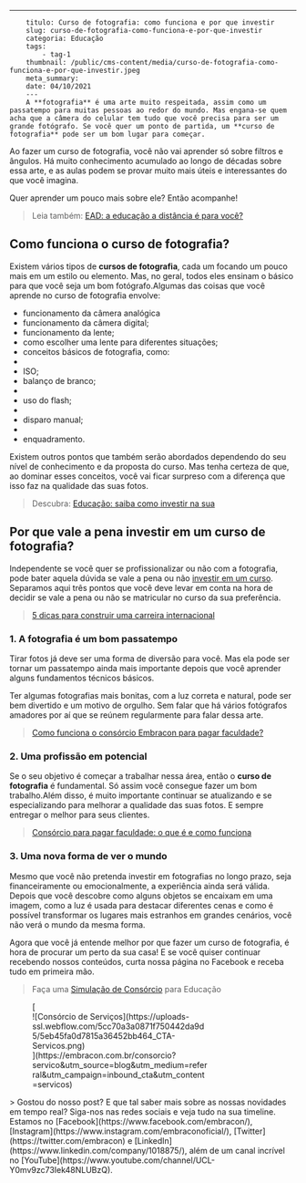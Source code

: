 ---
        titulo: Curso de fotografia: como funciona e por que investir
        slug: curso-de-fotografia-como-funciona-e-por-que-investir
        categoria: Educação
        tags:
            - tag-1
        thumbnail: /public/cms-content/media/curso-de-fotografia-como-funciona-e-por-que-investir.jpeg
        meta_summary: 
        date: 04/10/2021
        ---
        A **fotografia** é uma arte muito respeitada, assim como um passatempo para muitas pessoas ao redor do mundo. Mas engana-se quem acha que a câmera do celular tem tudo que você precisa para ser um grande fotógrafo. Se você quer um ponto de partida, um **curso de fotografia** pode ser um bom lugar para começar.

Ao fazer um curso de fotografia, você não vai aprender só sobre filtros e ângulos. Há muito conhecimento acumulado ao longo de décadas sobre essa arte, e as aulas podem se provar muito mais úteis e interessantes do que você imagina.

Quer aprender um pouco mais sobre ele? Então acompanhe!

> Leia também: [EAD: a educação a distância é para você?](https://www.embracon.com.br/blog/ead-a-educacao-a-distancia-e-para-voce)

Como funciona o curso de fotografia?
------------------------------------

Existem vários tipos de **cursos de fotografia**, cada um focando um pouco mais em um estilo ou elemento. Mas, no geral, todos eles ensinam o básico para que você seja um bom fotógrafo.Algumas das coisas que você aprende no curso de fotografia envolve:

- funcionamento da câmera analógica
- funcionamento da câmera digital;
- funcionamento da lente;
- como escolher uma lente para diferentes situações;
- conceitos básicos de fotografia, como:
- 
- ISO;
- balanço de branco;
- 
- uso do flash;
- 
- disparo manual;
- 
- enquadramento.

Existem outros pontos que também serão abordados dependendo do seu nível de conhecimento e da proposta do curso. Mas tenha certeza de que, ao dominar esses conceitos, você vai ficar surpreso com a diferença que isso faz na qualidade das suas fotos.

> Descubra: [Educação: saiba como investir na sua](https://www.embracon.com.br/blog/educacao-saiba-como-investir-na-sua)

Por que vale a pena investir em um curso de fotografia?
-------------------------------------------------------

Independente se você quer se profissionalizar ou não com a fotografia, pode bater aquela dúvida se vale a pena ou não [investir em um curso](https://www.embracon.com.br/blog/7-sinais-de-que-e-hora-de-investir-em-atualizacao-na-carreira). Separamos aqui três pontos que você deve levar em conta na hora de decidir se vale a pena ou não se matricular no curso da sua preferência.

> [5 dicas para construir uma carreira internacional](https://www.embracon.com.br/blog/5-dicas-para-construir-uma-carreira-internacional)

### 1. A fotografia é um bom passatempo

Tirar fotos já deve ser uma forma de diversão para você. Mas ela pode ser tornar um passatempo ainda mais importante depois que você aprender alguns fundamentos técnicos básicos.

Ter algumas fotografias mais bonitas, com a luz correta e natural, pode ser bem divertido e um motivo de orgulho. Sem falar que há vários fotógrafos amadores por aí que se reúnem regularmente para falar dessa arte.

> [Como funciona o consórcio Embracon para pagar faculdade?](https://www.embracon.com.br/blog/como-funciona-o-consorcio-embracon-para-pagar-faculdade)

### 2. Uma profissão em potencial

Se o seu objetivo é começar a trabalhar nessa área, então o **curso de fotografia** é fundamental. Só assim você consegue fazer um bom trabalho.Além disso, é muito importante continuar se atualizando e se especializando para melhorar a qualidade das suas fotos. E sempre entregar o melhor para seus clientes.

> [Consórcio para pagar faculdade: o que é e como funciona](https://www.embracon.com.br/blog/consorcio-embracon-para-pagar-faculdade)

### 3. Uma nova forma de ver o mundo

Mesmo que você não pretenda investir em fotografias no longo prazo, seja financeiramente ou emocionalmente, a experiência ainda será válida. Depois que você descobre como alguns objetos se encaixam em uma imagem, como a luz é usada para destacar diferentes cenas e como é possível transformar os lugares mais estranhos em grandes cenários, você não verá o mundo da mesma forma.

Agora que você já entende melhor por que fazer um curso de fotografia, é hora de procurar um perto da sua casa! E se você quiser continuar recebendo nossos conteúdos, curta nossa página no Facebook e receba tudo em primeira mão.

> Faça uma [Simulação de Consórcio](https://www.embracon.com.br/consorcio-servicos) para Educação

<figure class="w-richtext-figure-type-image w-richtext-align-center" style="max-width:310px">[<div>![Consórcio de Serviços](https://uploads-ssl.webflow.com/5cc70a3a0871f750442da9d5/5eb45fa0d7815a36452bb464_CTA-Servicos.png)</div>](https://embracon.com.br/consorcio?servico&utm_source=blog&utm_medium=referral&utm_campaign=inbound_cta&utm_content=servicos)</figure>> Gostou do nosso post? E que tal saber mais sobre as nossas novidades em tempo real? Siga-nos nas redes sociais e veja tudo na sua timeline. Estamos no [Facebook](https://www.facebook.com/embracon/), [Instagram](https://www.instagram.com/embraconoficial/), [Twitter](https://twitter.com/embracon) e [LinkedIn](https://www.linkedin.com/company/1018875/), além de um canal incrível no [YouTube](https://www.youtube.com/channel/UCL-Y0mv9zc73Iek48NLUBzQ).
        